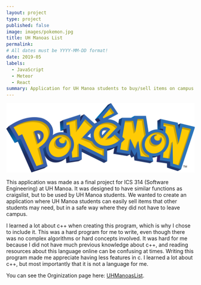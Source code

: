 ```yaml
---
layout: project
type: project
published: false
image: images/pokemon.jpg
title: UH Manoas List
permalink: 
# All dates must be YYYY-MM-DD format!
date: 2019-05
labels:
  - JavaScript
  - Meteor
  - React
summary: Application for UH Manoa students to buy/sell items on campus.
---
```



<img class="ui centered image" src="../images/pokemonLogo.png">


This application was made as a final project for ICS 314 (Software Engineering) at UH Manoa. It was designed to have similar functions as craigslist, but to be used by UH Manoa students. We wanted to create an application where UH Manoa students can easily sell items that other students may need, but in a safe way where they did not have to leave campus.  


I learned a lot about c++ when creating this program, which is why I chose to include it. This was a hard program for me to write, even though there was no complex algorithms or hard concepts involved. It was hard for me because I did not have much previous knowledge about c++, and reading resources about this language online can be confusing at times. Writing this program made me appreciate having less features in c. I learned a lot about c++, but most importantly that it is not a language for me.


You can see the Orginization page here: [UHManoasList](https://uhmanoaslist.github.io/).
